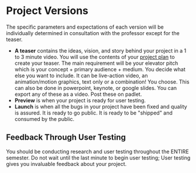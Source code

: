 # Project Versions

The specific parameters and expectations of each version will be individually determined in consultation with the professor except for the teaser.

* **A teaser** contains the ideas, vision, and story behind your project in a 1 to 3 minute video. You will use the contents of your [project plan](./) to create your teaser. The main requirement will be your elevator pitch which is your concept + primary audience + medium. You decide what else you want to include. It can be live-action video, an animation/motion graphics, text only or a combination! You choose. This can also be done in powerpoint, keynote, or google slides. You can export any of these as a video. Post these on padlet.
* **Preview** is when your project is ready for user testing.
* **Launch** is when all the bugs in your project have been fixed and quality is assured. It is ready to go public. It is ready to be "shipped" and consumed by the public.

## Feedback Through User Testing

You should be conducting research and user testing throughout the ENTIRE semester. Do not wait until the last minute to begin user testing; User testing gives you invaluable feedback about your project.
